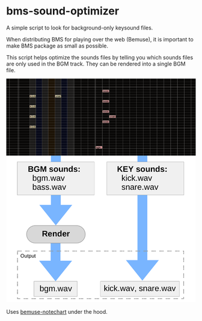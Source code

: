 # bms-sound-optimizer

A simple script to look for background-only keysound files.

When distributing BMS for playing over the web (Bemuse), it is important to make
BMS package as small as possible.

This script helps optimize the sounds files by telling you which sounds files
are only used in the BGM track. They can be rendered into a single BGM file.

![](diagram.png)

Uses [bemuse-notechart] under the hood.

[bemuse-notechart]:
  https://github.com/bemusic/bemuse/tree/master/packages/bemuse-notechart
